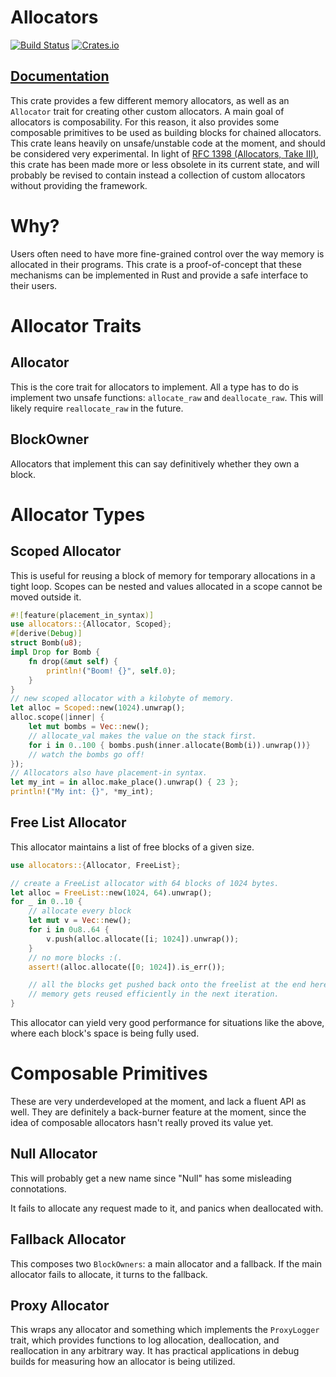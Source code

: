 # Allocators 
[![Build Status](https://travis-ci.org/rphmeier/allocators.svg)](https://travis-ci.org/rphmeier/allocators) [![Crates.io](https://img.shields.io/crates/v/allocators.svg)](https://crates.io/crates/allocators)

## [Documentation](https://rphmeier.github.io/allocators/allocators/)

This crate provides a few different memory allocators, as well as an 
`Allocator` trait for creating other custom allocators. A main goal of allocators is composability. For this reason, it also provides some composable primitives to be used as building blocks for chained allocators. This crate leans heavily on unsafe/unstable code at the moment, and should be considered very experimental.
In light of [RFC 1398 (Allocators, Take III)](https://github.com/rust-lang/rfcs/pull/1398), this crate has been made more or less obsolete in its current state, and will probably be revised to contain instead a collection of custom allocators without providing the framework.

# Why?
Users often need to have more fine-grained control over the way memory is allocated in their programs. This crate is a proof-of-concept that these mechanisms can be implemented in Rust and provide a safe interface to their users.

# Allocator Traits
## Allocator
This is the core trait for allocators to implement. All a type has to do is implement two unsafe functions: `allocate_raw` and `deallocate_raw`. This will likely require `reallocate_raw` in the future.

## BlockOwner
Allocators that implement this can say definitively whether they own a block.

# Allocator Types
## Scoped Allocator
This is useful for reusing a block of memory for temporary allocations in a tight loop. Scopes can be nested and values allocated in a scope cannot be moved outside it.

```rust
#![feature(placement_in_syntax)]
use allocators::{Allocator, Scoped};
#[derive(Debug)]
struct Bomb(u8);
impl Drop for Bomb {
    fn drop(&mut self) {
        println!("Boom! {}", self.0);
    }
}
// new scoped allocator with a kilobyte of memory.
let alloc = Scoped::new(1024).unwrap();
alloc.scope(|inner| {
    let mut bombs = Vec::new();
    // allocate_val makes the value on the stack first.
    for i in 0..100 { bombs.push(inner.allocate(Bomb(i)).unwrap())}
    // watch the bombs go off!
});
// Allocators also have placement-in syntax.
let my_int = in alloc.make_place().unwrap() { 23 };
println!("My int: {}", *my_int);
```

## Free List Allocator
This allocator maintains a list of free blocks of a given size.
```rust
use allocators::{Allocator, FreeList};

// create a FreeList allocator with 64 blocks of 1024 bytes.
let alloc = FreeList::new(1024, 64).unwrap();
for _ in 0..10 {
    // allocate every block
    let mut v = Vec::new();
    for i in 0u8..64 {
        v.push(alloc.allocate([i; 1024]).unwrap());
    }
    // no more blocks :(.
    assert!(alloc.allocate([0; 1024]).is_err());

    // all the blocks get pushed back onto the freelist at the end here, 
    // memory gets reused efficiently in the next iteration.
}
```

This allocator can yield very good performance for situations like the above, where each block's space is being fully used.

# Composable Primitives
These are very underdeveloped at the moment, and lack a fluent API as well. They are definitely a back-burner feature at the moment, since the idea of composable allocators hasn't really proved its value yet.

## Null Allocator
This will probably get a new name since "Null" has some misleading connotations.

It fails to allocate any request made to it, and panics when deallocated with.

## Fallback Allocator
This composes two `BlockOwners`: a main allocator and a fallback. If the main allocator fails to allocate, it turns to the fallback.

## Proxy Allocator
This wraps any allocator and something which implements the `ProxyLogger` trait, which provides functions to log allocation, deallocation, and reallocation in any arbitrary way. It has practical applications in debug builds for measuring how an allocator is being utilized.